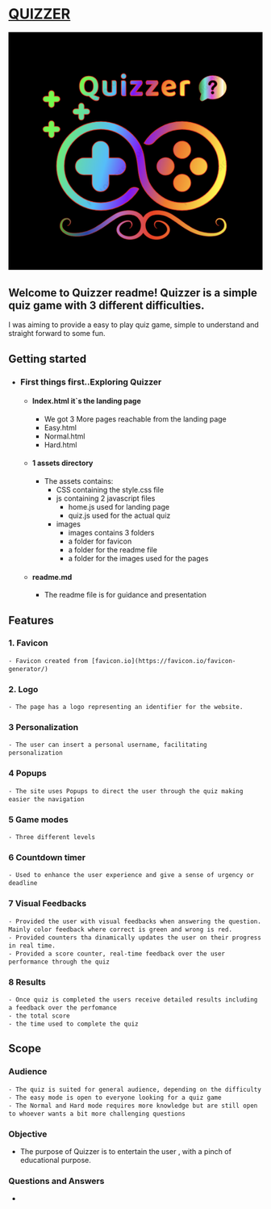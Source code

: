 # [QUIZZER](https://valerios05.github.io/pj2Quizzer/)

![Quizzer logo](/assets/images/logo.png)

## Welcome to Quizzer readme! Quizzer is a simple quiz game with 3 different difficulties.

I was aiming to provide a easy to play quiz game, simple to understand and straight forward to some fun.

## Getting started

- ### First things first..Exploring Quizzer
    - #### Index.html it`s the landing page
      - We got 3 More pages reachable from the landing page
      - Easy.html
      - Normal.html
      - Hard.html
    - #### 1 assets directory
      - The assets contains:
        - CSS containing the style.css file
        - js containing 2 javascript files
          - home.js used for landing page
          - quiz.js used for the actual quiz 
        - images 
          - images contains 3 folders 
          - a folder for favicon
          - a folder for the readme file
          - a folder for the images used for the pages
    - #### readme.md 
      - The readme file is for guidance and presentation

##  Features

### 1. Favicon
    - Favicon created from [favicon.io](https://favicon.io/favicon-generator/)
### 2. Logo
    - The page has a logo representing an identifier for the website.
### 3 Personalization
    - The user can insert a personal username, facilitating personalization
### 4 Popups
    - The site uses Popups to direct the user through the quiz making easier the navigation
### 5 Game modes
    - Three different levels 
### 6 Countdown timer
    - Used to enhance the user experience and give a sense of urgency or deadline
### 7 Visual Feedbacks
    - Provided the user with visual feedbacks when answering the question. Mainly color feedback where correct is green and wrong is red. 
    - Provided counters tha dinamically updates the user on their progress in real time.
    - Provided a score counter, real-time feedback over the user performance through the quiz
### 8 Results
    - Once quiz is completed the users receive detailed results including a feedback over the perfomance
    - the total score 
    - the time used to complete the quiz

## Scope

### Audience 
    - The quiz is suited for general audience, depending on the difficulty
    - The easy mode is open to everyone looking for a quiz game
    - The Normal and Hard mode requires more knowledge but are still open to whoever wants a bit more challenging questions
### Objective
  - The purpose of Quizzer is to entertain the user , with a pinch of educational purpose.
### Questions and Answers 
  - 







